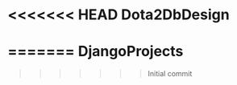 <<<<<<< HEAD
Dota2DbDesign
=============
=======
DjangoProjects
==============
>>>>>>> Initial commit
